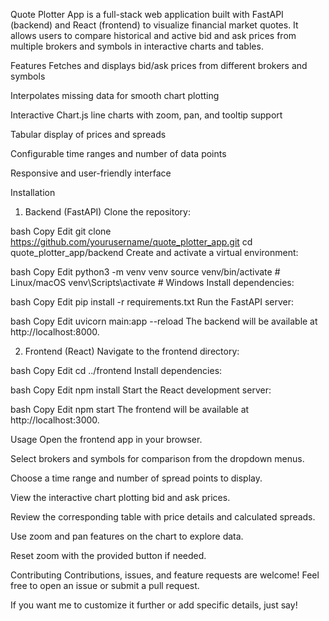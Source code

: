 Quote Plotter App is a full-stack web application built with FastAPI (backend) and React (frontend) to visualize financial market quotes. It allows users to compare historical and active bid and ask prices from multiple brokers and symbols in interactive charts and tables.

Features Fetches and displays bid/ask prices from different brokers and symbols

Interpolates missing data for smooth chart plotting

Interactive Chart.js line charts with zoom, pan, and tooltip support

Tabular display of prices and spreads

Configurable time ranges and number of data points

Responsive and user-friendly interface

Installation 

1. Backend (FastAPI) Clone the repository:

bash Copy Edit git clone https://github.com/yourusername/quote_plotter_app.git cd quote_plotter_app/backend Create and activate a virtual environment:

bash Copy Edit python3 -m venv venv source venv/bin/activate # Linux/macOS venv\Scripts\activate # Windows Install dependencies:

bash Copy Edit pip install -r requirements.txt Run the FastAPI server:

bash Copy Edit uvicorn main:app --reload The backend will be available at http://localhost:8000.

2. Frontend (React) Navigate to the frontend directory:

bash Copy Edit cd ../frontend Install dependencies:

bash Copy Edit npm install Start the React development server:

bash Copy Edit npm start The frontend will be available at http://localhost:3000.

Usage Open the frontend app in your browser.

Select brokers and symbols for comparison from the dropdown menus.

Choose a time range and number of spread points to display.

View the interactive chart plotting bid and ask prices.

Review the corresponding table with price details and calculated spreads.

Use zoom and pan features on the chart to explore data.

Reset zoom with the provided button if needed.

Contributing Contributions, issues, and feature requests are welcome! Feel free to open an issue or submit a pull request.

If you want me to customize it further or add specific details, just say!
